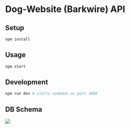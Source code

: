 # Dog-Website (Barkwire) API

## Setup

```sh
npm install
```

## Usage

```sh
npm start
```

## Development

```sh
npm run dev # starts nodemon on port 3000
```

## DB Schema

![](https://www.lucidchart.com/publicSegments/view/9a1c16ad-c1b5-4b64-ad89-056c6f8ffd4b/image.png)